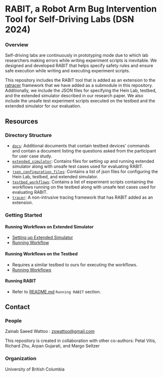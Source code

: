 # RABIT, a Robot Arm Bug Intervention Tool for Self-Driving Labs (DSN 2024)

### Overview

Self-driving labs are continuously in prototyping mode due to which lab researchers making errors while writing experiment scripts is inevitable. We designed and developed RABIT that helps specify safety rules and ensure safe execution while writing and executing experiment scripts.

This repository includes the RABIT tool that is added as an extension to the [ratracer](https://github.com/ubc-systopia/dsn-2022-rad-artifact) framework that we have added as a submodule in this repository. Additionally, we include the JSON files for specifying the Hein Lab, testbed, and the extended simulator described in our research paper. We also include the unsafe test experiment scripts executed on the testbed and the extended simulator for our evaluation.

## Resources

### Directory Structure

* [`docs`](./docs): Additional documents that contain testbed devices' commands and contain a document listing the questions asked from the participant for user case study.
* [`extended_simulator`](./extended_simulator): Contains files for setting up and running extended simulator along with unsafe test cases used for evaluating RABIT.
* [`json_configuration_files`](./json_configuration_files): Contains a list of json files for configuring the Hein Lab, testbed, and extended simulator.
* [`testbed_workflows`](./testbed_workflows): Contains a list of experiment scripts containing the workflows running on the testbed along with unsafe test cases used for evaluating RABIT.
* [`tracer`](./tracer): A non-intrusive tracing framework that has RABIT added as an extension.

### Getting Started

#### Running Workflows on Extended Simulator
* [Setting up Extended Simulator](./extended_simulator/setting_up_simulator/)
* [Running Workflow](./extended_simulator/simulator_workflow/)

#### Running Workflows on the Testbed
* Requires a similar testbed to ours for executing the workflows.
* [Running Workflows](./testbed/test_bed_workflows/)

#### Running RABIT
* Refer to [README.md](./tracer/niraapad/README.md) `Running RABIT` section.
  
## Contact

### People
Zainab Saeed Wattoo : zswattoo@gmail.com

This repository is created in collaboration with other co-authors: Petal Vitis, Richard Zhu, Arpan Gujarati, and Margo Seltzer

### Organization
University of British Columbia
